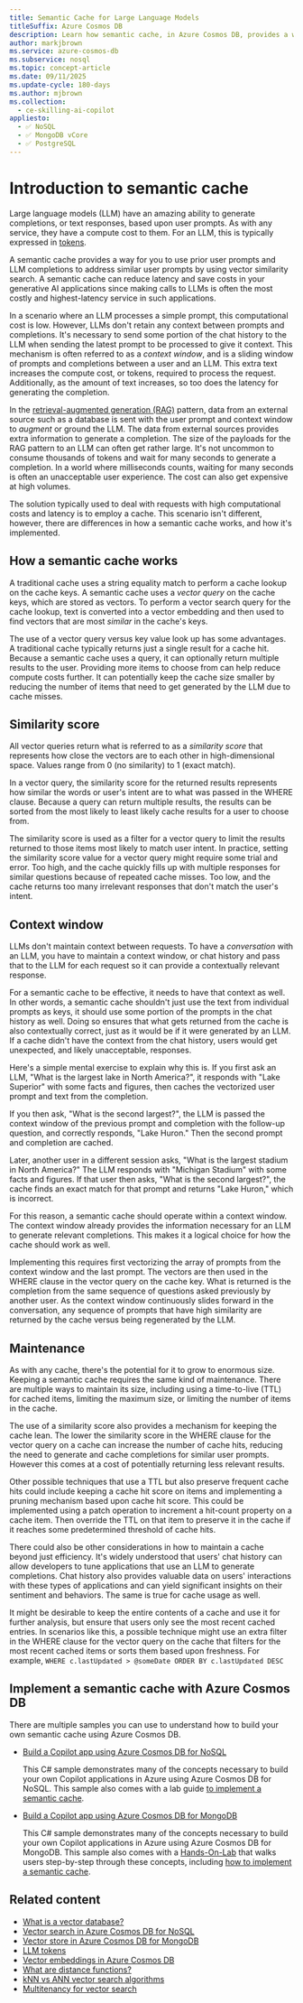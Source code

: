 ```yaml
---
title: Semantic Cache for Large Language Models
titleSuffix: Azure Cosmos DB
description: Learn how semantic cache, in Azure Cosmos DB, provides a way for you to reuse past prompts and completions to address similar prompts using vector similarity.
author: markjbrown
ms.service: azure-cosmos-db
ms.subservice: nosql
ms.topic: concept-article
ms.date: 09/11/2025
ms.update-cycle: 180-days
ms.author: mjbrown
ms.collection:
  - ce-skilling-ai-copilot
appliesto:
  - ✅ NoSQL
  - ✅ MongoDB vCore
  - ✅ PostgreSQL
---
```


# Introduction to semantic cache

Large language models (LLM) have an amazing ability to generate completions, or text responses, based upon user prompts. As with any service, they have a compute cost to them. For an LLM, this is typically expressed in [tokens](tokens.md).

A semantic cache provides a way for you to use prior user prompts and LLM completions to address similar user prompts by using vector similarity search. A semantic cache can reduce latency and save costs in your generative AI applications since making calls to LLMs is often the most costly and highest-latency service in such applications.

In a scenario where an LLM processes a simple prompt, this computational cost is low. However, LLMs don't retain any context between prompts and completions. It's necessary to send some portion of the chat history to the LLM when sending the latest prompt to be processed to give it context. This mechanism is often referred to as a *context window*, and is a sliding window of prompts and completions between a user and an LLM. This extra text increases the compute cost, or tokens, required to process the request. Additionally, as the amount of text increases, so too does the latency for generating the completion.

In the [retrieval-augmented generation (RAG)](rag.md) pattern, data from an external source such as a database is sent with the user prompt and context window to *augment* or ground the LLM. The data from external sources provides extra information to generate a completion. The size of the payloads for the RAG pattern to an LLM can often get rather large. It's not uncommon to consume thousands of tokens and wait for many seconds to generate a completion. In a world where milliseconds counts, waiting for many seconds is often an unacceptable user experience. The cost can also get expensive at high volumes.

The solution typically used to deal with requests with high computational costs and latency is to employ a cache. This scenario isn't different, however, there are differences in how a semantic cache works, and how it's implemented.

## How a semantic cache works

A traditional cache uses a string equality match to perform a cache lookup on the cache keys. A semantic cache uses a *vector query* on the cache keys, which are stored as vectors. To perform a vector search query for the cache lookup, text is converted into a vector embedding and then used to find vectors that are most *similar* in the cache's keys.

The use of a vector query versus key value look up has some advantages. A traditional cache typically returns just a single result for a cache hit. Because a semantic cache uses a query, it can optionally return multiple results to the user. Providing more items to choose from can help reduce compute costs further. It can potentially keep the cache size smaller by reducing the number of items that need to get generated by the LLM due to cache misses.

## Similarity score

All vector queries return what is referred to as a *similarity score* that represents how close the vectors are to each other in high-dimensional space. Values range from 0 (no similarity) to 1 (exact match).

In a vector query, the similarity score for the returned results represents how similar the words or user's intent are to what was passed in the WHERE clause. Because a query can return multiple results, the results can be sorted from the most likely to least likely cache results for a user to choose from.

The similarity score is used as a filter for a vector query to limit the results returned to those items most likely to match user intent. In practice, setting the similarity score value for a vector query might require some trial and error. Too high, and the cache quickly fills up with multiple responses for similar questions because of repeated cache misses. Too low, and the cache returns too many irrelevant responses that don't match the user's intent.

## Context window

LLMs don't maintain context between requests. To have a *conversation* with an LLM, you have to maintain a context window, or chat history and pass that to the LLM for each request so it can provide a contextually relevant response. 

For a semantic cache to be effective, it needs to have that context as well. In other words, a semantic cache shouldn't just use the text from individual prompts as keys, it should use some portion of the prompts in the chat history as well. Doing so ensures that what gets returned from the cache is also contextually correct, just as it would be if it were generated by an LLM. If a cache didn't have the context from the chat history, users would get unexpected, and likely unacceptable, responses.

Here's a simple mental exercise to explain why this is. If you first ask an LLM, "What is the largest lake in North America?", it responds with "Lake Superior" with some facts and figures, then caches the vectorized user prompt and text from the completion.

If you then ask, "What is the second largest?", the LLM is passed the context window of the previous prompt and completion with the follow-up question, and correctly responds, "Lake Huron." Then the second prompt and completion are cached.

Later, another user in a different session asks, "What is the largest stadium in North America?" The LLM responds with "Michigan Stadium" with some facts and figures. If that user then asks, "What is the second largest?", the cache finds an exact match for that prompt and returns "Lake Huron," which is incorrect.

For this reason, a semantic cache should operate within a context window. The context window already provides the information necessary for an LLM to generate relevant completions. This makes it a logical choice for how the cache should work as well.

Implementing this requires first vectorizing the array of prompts from the context window and the last prompt. The vectors are then used in the WHERE clause in the vector query on the cache key. What is returned is the completion from the same sequence of questions asked previously by another user. As the context window continuously slides forward in the conversation, any sequence of prompts that have high similarity are returned by the cache versus being regenerated by the LLM.

## Maintenance

As with any cache, there's the potential for it to grow to enormous size. Keeping a semantic cache requires the same kind of maintenance. There are multiple ways to maintain its size, including using a time-to-live (TTL) for cached items, limiting the maximum size, or limiting the number of items in the cache.

The use of a similarity score also provides a mechanism for keeping the cache lean. The lower the similarity score in the WHERE clause for the vector query on a cache can increase the number of cache hits, reducing the need to generate and cache completions for similar user prompts. However this comes at a cost of potentially returning less relevant results.

Other possible techniques that use a TTL but also preserve frequent cache hits could include keeping a cache hit score on items and implementing a pruning mechanism based upon cache hit score. This could be implemented using a patch operation to increment a hit-count property on a cache item. Then override the TTL on that item to preserve it in the cache if it reaches some predetermined threshold of cache hits.

There could also be other considerations in how to maintain a cache beyond just efficiency. It's widely understood that users' chat history can allow developers to tune applications that use an LLM to generate completions. Chat history also provides valuable data on users' interactions with these types of applications and can yield significant insights on their sentiment and behaviors. The same is true for cache usage as well.

It might be desirable to keep the entire contents of a cache and use it for further analysis, but ensure that users only see the most recent cached entries. In scenarios like this, a possible technique might use an extra filter in the WHERE clause for the vector query on the cache that filters for the most recent cached items or sorts them based upon freshness. For example, `WHERE c.lastUpdated > @someDate ORDER BY c.lastUpdated DESC`

## Implement a semantic cache with Azure Cosmos DB

There are multiple samples you can use to understand how to build your own semantic cache using Azure Cosmos DB.

- [Build a Copilot app using Azure Cosmos DB for NoSQL](https://github.com/AzureCosmosDB/cosmosdb-nosql-copilot)

    This C# sample demonstrates many of the concepts necessary to build your own Copilot applications in Azure using Azure Cosmos DB for NoSQL. This sample also comes with a lab guide [to implement a semantic cache](https://github.com/AzureCosmosDB/cosmosdb-nosql-copilot/blob/start/lab/lab-guide.md#exercise-implement-a-semantic-cache).

- [Build a Copilot app using Azure Cosmos DB for MongoDB](https://github.com/AzureCosmosDB/cosmosdb-mongo-copilot)

    This C# sample demonstrates many of the concepts necessary to build your own Copilot applications in Azure using Azure Cosmos DB for MongoDB. This sample also comes with a [Hands-On-Lab](https://github.com/AzureCosmosDB/cosmosdb-mongo-copilot/tree/start?tab=readme-ov-file#hands-on-lab-to-build-a-copilot-app-with-azure-cosmos-db-for-mongodb-azure-openai-service-and-semantic-kernel) that walks users step-by-step through these concepts, including [how to implement a semantic cache](https://github.com/AzureCosmosDB/cosmosdb-mongo-copilot/blob/start/docs/LABGuide.md#exercise--implement-a-semantic-cache).

## Related content

- [What is a vector database?](../vector-database.md)
- [Vector search in Azure Cosmos DB for NoSQL](../nosql/vector-search.md)
- [Vector store in Azure Cosmos DB for MongoDB](../mongodb/vcore/vector-search.md)
- [LLM tokens](tokens.md)
- [Vector embeddings in Azure Cosmos DB](vector-embeddings.md)
- [What are distance functions?](distance-functions.md)
- [kNN vs ANN vector search algorithms](knn-vs-ann.md)
- [Multitenancy for vector search](../nosql/multi-tenancy-vector-search.md)
